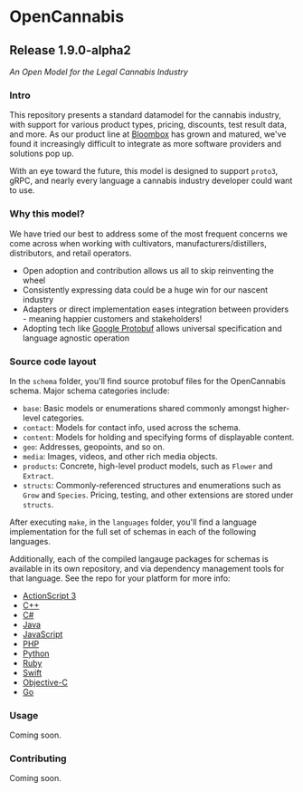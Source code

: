 
# OpenCannabis
## Release __1.9.0-alpha2__

_An Open Model for the Legal Cannabis Industry_


### Intro

This repository presents a standard datamodel for the cannabis industry, with support for various product types, pricing, discounts, test result data, and more. As our product line at [Bloombox](https://bloombox.io) has grown and matured, we've found it increasingly difficult to integrate as more software providers and solutions pop up.

With an eye toward the future, this model is designed to support `proto3`, gRPC, and nearly every language a cannabis industry developer could want to use.


### Why this model?

We have tried our best to address some of the most frequent concerns we come across when
working with cultivators, manufacturers/distillers, distributors, and retail operators.

- Open adoption and contribution allows us all to skip reinventing the wheel
- Consistently expressing data could be a huge win for our nascent industry
- Adapters or direct implementation eases integration between providers - meaning happier
  customers and stakeholders!
- Adopting tech like [Google Protobuf]() allows universal specification and language
  agnostic operation


### Source code layout

In the `schema` folder, you'll find source protobuf files for the OpenCannabis schema. Major
schema categories include:

- `base`: Basic models or enumerations shared commonly amongst higher-level categories.
- `contact`: Models for contact info, used across the schema.
- `content`: Models for holding and specifying forms of displayable content.
- `geo`: Addresses, geopoints, and so on.
- `media`: Images, videos, and other rich media objects.
- `products`: Concrete, high-level product models, such as `Flower` and `Extract`.
- `structs`: Commonly-referenced structures and enumerations such as `Grow` and `Species`. Pricing, testing, and other extensions are stored under `structs`.

After executing `make`, in the `languages` folder, you'll find a language implementation
for the full set of schemas in each of the following languages.

Additionally, each of the compiled langauge packages for schemas is available in its own repository, and via dependency management tools for that language. See the repo for your platform for more info:
- [ActionScript 3](https://github.com/OpenCannabis/schema-as3)
- [C++](https://github.com/OpenCannabis/schema-cpp)
- [C#](https://github.com/OpenCannabis/schema-csharp)
- [Java](https://github.com/OpenCannabis/schema-java)
- [JavaScript](https://github.com/OpenCannabis/schema-js)
- [PHP](https://github.com/OpenCannabis/schema-php)
- [Python](https://github.com/OpenCannabis/schema-python)
- [Ruby](https://github.com/OpenCannabis/schema-ruby)
- [Swift](https://github.com/OpenCannabis/schema-swift)
- [Objective-C](https://github.com/OpenCannabis/schema-objc)
- [Go](https://github.com/OpenCannabis/schema-go)


### Usage

Coming soon.


### Contributing

Coming soon.

